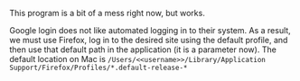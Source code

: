 This program is a bit of a mess right now, but works.

Google login does not like automated logging in to their system.  As a result,
we must use Firefox, log in to the desired site using the default profile, and then
use that default path in the application (it is a parameter now).  The default location on Mac is `/Users/<<username>>/Library/Application Support/Firefox/Profiles/*.default-release-*`